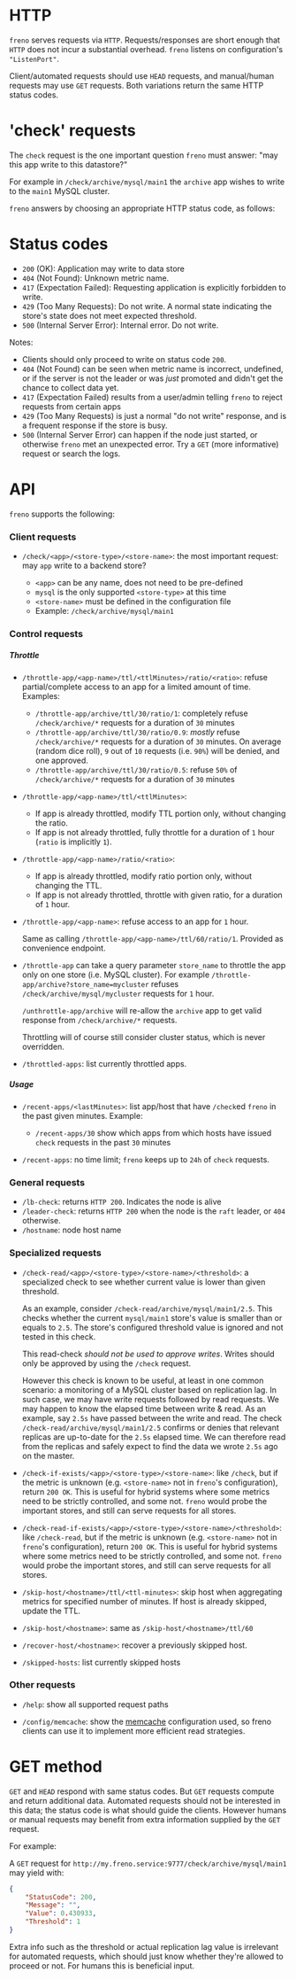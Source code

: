 # HTTP

`freno` serves requests via `HTTP`. Requests/responses are short enough that `HTTP` does not incur a substantial overhead. `freno` listens on configuration's `"ListenPort"`.

Client/automated requests should use `HEAD` requests, and manual/human requests may use `GET` requests. Both variations return the same HTTP status codes.

# 'check' requests

The `check` request is the one important question `freno` must answer: "may this app write to this datastore?"

For example in `/check/archive/mysql/main1` the `archive` app wishes to write to the `main1` MySQL cluster.

`freno` answers by choosing an appropriate HTTP status code, as follows:

# Status codes

- `200` (OK): Application may write to data store
- `404` (Not Found): Unknown metric name.
- `417` (Expectation Failed): Requesting application is explicitly forbidden to write.
- `429` (Too Many Requests): Do not write. A normal state indicating the store's state does not meet expected threshold.
- `500` (Internal Server Error): Internal error. Do not write.

Notes:

- Clients should only proceed to write on status code `200`.
- `404` (Not Found) can be seen when metric name is incorrect, undefined, or if the server is not the leader or was _just_ promoted and didn't get the chance to collect data yet.
- `417` (Expectation Failed) results from a user/admin telling `freno` to reject requests from certain apps
- `429` (Too Many Requests) is just a normal "do not write" response, and is a frequent response if the store is busy.
- `500` (Internal Server Error) can happen if the node just started, or otherwise `freno` met an unexpected error. Try a `GET` (more informative) request or search the logs.

# API

`freno` supports the following:

### Client requests

- `/check/<app>/<store-type>/<store-name>`: the most important request: may `app` write to a backend store?

  - `<app>` can be any name, does not need to be pre-defined
  - `mysql` is the only supported `<store-type>` at this time
  - `<store-name>` must be defined in the configuration file
  - Example: `/check/archive/mysql/main1`

### Control requests

##### Throttle
- `/throttle-app/<app-name>/ttl/<ttlMinutes>/ratio/<ratio>`: refuse partial/complete access to an app for a limited amount of time. Examples:

  - `/throttle-app/archive/ttl/30/ratio/1`: completely refuse `/check/archive/*` requests for a duration of `30` minutes
  - `/throttle-app/archive/ttl/30/ratio/0.9`: _mostly_ refuse `/check/archive/*` requests for a duration of `30` minutes. On average (random dice roll), `9` out of `10` requests (i.e. `90%`) will be denied, and one approved.
  - `/throttle-app/archive/ttl/30/ratio/0.5`: refuse `50%` of `/check/archive/*` requests for a duration of `30` minutes
  
- `/throttle-app/<app-name>/ttl/<ttlMinutes>`:

  - If app is already throttled, modify TTL portion only, without changing the ratio.
  - If app is not already throttled, fully throttle for a duration of `1` hour (`ratio` is implicitly `1`).


- `/throttle-app/<app-name>/ratio/<ratio>`:

  - If app is already throttled, modify ratio portion only, without changing the TTL.
  - If app is not already throttled, throttle with given ratio, for a duration of `1` hour.

- `/throttle-app/<app-name>`: refuse access to an app for `1` hour.

  Same as calling `/throttle-app/<app-name>/ttl/60/ratio/1`. Provided as convenience endpoint.

- `/throttle-app` can take a query parameter `store_name` to throttle the app only on one store (i.e. MySQL cluster). For example `/throttle-app/archive?store_name=mycluster` refuses `/check/archive/mysql/mycluster` requests for `1` hour.


  `/unthrottle-app/archive` will re-allow the `archive` app to get valid response from `/check/archive/*` requests.

  Throttling will of course still consider cluster status, which is never overridden.

- `/throttled-apps`: list currently throttled apps.

##### Usage

- `/recent-apps/<lastMinutes>`: list app/host that have `/check`ed `freno` in the past given minutes. Example:

  - `/recent-apps/30` show which apps from which hosts have issued `check` requests in the past `30` minutes

- `/recent-apps`: no time limit; `freno` keeps up to `24h` of `check` requests.

### General requests

- `/lb-check`: returns `HTTP 200`. Indicates the node is alive
- `/leader-check`: returns `HTTP 200` when the node is the `raft` leader, or `404` otherwise.
- `/hostname`: node host name

### Specialized requests

- `/check-read/<app>/<store-type>/<store-name>/<threshold>`: a specialized check to see whether current value is lower than given threshold.

  As an example, consider `/check-read/archive/mysql/main1/2.5`. This checks whether the current `mysql/main1` store's value is smaller than or equals to `2.5`. The store's configured threshold value is ignored and not tested in this check.

  This read-check _should not be used to approve writes_. Writes should only be approved by using the `/check` request.

  However this check is known to be useful, at least in one common scenario: a monitoring of a MySQL cluster based on replication lag. In such case, we may have write requests followed by read requests. We may happen to know the elapsed time between write & read. As an example, say `2.5s` have passed between the write and read. The check `/check-read/archive/mysql/main1/2.5` confirms or denies that relevant replicas are up-to-date for the `2.5s` elapsed time. We can therefore read from the replicas and safely expect to find the data we wrote `2.5s` ago on the master.

- `/check-if-exists/<app>/<store-type>/<store-name>`: like `/check`, but if the metric is unknown (e.g. `<store-name>` not in `freno`'s configuration), return `200 OK`. This is useful for hybrid systems where some metrics need to be strictly controlled, and some not. `freno` would probe the important stores, and still can serve requests for all stores.

- `/check-read-if-exists/<app>/<store-type>/<store-name>/<threshold>`: like `/check-read`, but if the metric is unknown (e.g. `<store-name>` not in `freno`'s configuration), return `200 OK`. This is useful for hybrid systems where some metrics need to be strictly controlled, and some not. `freno` would probe the important stores, and still can serve requests for all stores.

- `/skip-host/<hostname>/ttl/<ttl-minutes>`: skip host when aggregating metrics for specified number of minutes. If host is already skipped, update the TTL.
- `/skip-host/<hostname>`: same as `/skip-host/<hostname>/ttl/60`
- `/recover-host/<hostname>`: recover a previously skipped host.
- `/skipped-hosts`:  list currently skipped hosts

### Other requests

- `/help`: show all supported request paths

- `/config/memcache`: show the [memcache](memcache.md) configuration used, so freno clients can use it to implement more efficient read strategies.

# GET method

`GET` and `HEAD` respond with same status codes. But `GET` requests compute and return additional data. Automated requests should not be interested in this data; the status code is what should guide the clients. However humans or manual requests may benefit from extra information supplied by the `GET` request.

For example:

A `GET` request for `http://my.freno.service:9777/check/archive/mysql/main1` may yield with:

```json
{
    "StatusCode": 200,
    "Message": "",
    "Value": 0.430933,
    "Threshold": 1
}
```

Extra info such as the threshold or actual replication lag value is irrelevant for automated requests, which should just know whether they're allowed to proceed or not. For humans this is beneficial input.
